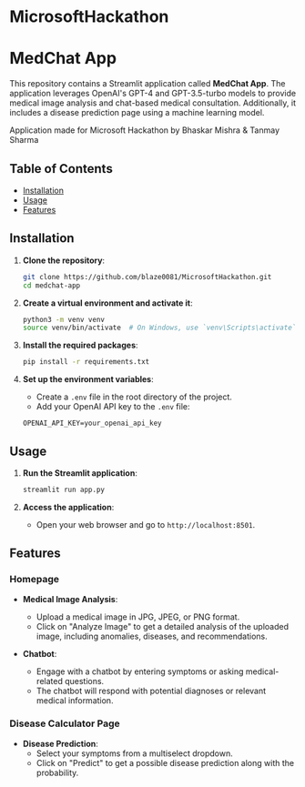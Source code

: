 # MicrosoftHackathon
# MedChat App

This repository contains a Streamlit application called **MedChat App**. The application leverages OpenAI's GPT-4 and GPT-3.5-turbo models to provide medical image analysis and chat-based medical consultation. Additionally, it includes a disease prediction page using a machine learning model.

Application made for Microsoft Hackathon by Bhaskar Mishra & Tanmay Sharma

## Table of Contents

- [Installation](#installation)
- [Usage](#usage)
- [Features](#features)

## Installation

1. **Clone the repository**:
    ```bash
    git clone https://github.com/blaze0081/MicrosoftHackathon.git
    cd medchat-app
    ```

2. **Create a virtual environment and activate it**:
    ```bash
    python3 -m venv venv
    source venv/bin/activate  # On Windows, use `venv\Scripts\activate`
    ```

3. **Install the required packages**:
    ```bash
    pip install -r requirements.txt
    ```

4. **Set up the environment variables**:
    - Create a `.env` file in the root directory of the project.
    - Add your OpenAI API key to the `.env` file:
    ```
    OPENAI_API_KEY=your_openai_api_key
    ```

## Usage

1. **Run the Streamlit application**:
    ```bash
    streamlit run app.py
    ```

2. **Access the application**:
    - Open your web browser and go to `http://localhost:8501`.

## Features

### Homepage

- **Medical Image Analysis**:
    - Upload a medical image in JPG, JPEG, or PNG format.
    - Click on "Analyze Image" to get a detailed analysis of the uploaded image, including anomalies, diseases, and recommendations.

- **Chatbot**:
    - Engage with a chatbot by entering symptoms or asking medical-related questions.
    - The chatbot will respond with potential diagnoses or relevant medical information.

### Disease Calculator Page

- **Disease Prediction**:
    - Select your symptoms from a multiselect dropdown.
    - Click on "Predict" to get a possible disease prediction along with the probability.
